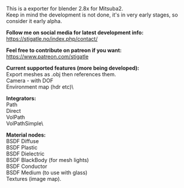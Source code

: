 This is a exporter for blender 2.8x for Mitsuba2.\
Keep in mind the development is not done, it's in very early stages, so consider it early alpha.

**Follow me on social media for latest development info:**\
https://stigatle.no/index.php/contact/

**Feel free to contribute on patreon if you want:**\
https://www.patreon.com/stigatle

**Current supported features (more being developed):**\
Export meshes as .obj then references them.\
Camera - with DOF\
Environment map (hdr etc)\

**Integrators:**\
Path\
Direct\
VolPath\
VolPathSimple\

**Material nodes:**\
BSDF Diffuse\
BSDF Plastic\
BSDF Dielectric\
BSDF BlackBody (for mesh lights)\
BSDF Conductor\
BSDF Medium (to use with glass)\
Textures (image map).
